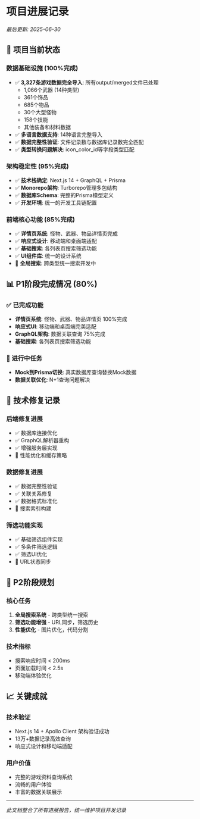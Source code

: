# 项目进展记录
*最后更新: 2025-06-30*

## 🎯 **项目当前状态**

### **数据基础设施 (100%完成)**
- ✅ **3,327条游戏数据完全导入**: 所有output/merged文件已处理
  - 1,066个武器 (14种类型)
  - 361个饰品
  - 685个物品  
  - 30个大型怪物
  - 158个技能
  - 其他装备和材料数据
- ✅ **多语言数据支持**: 14种语言完整导入
- ✅ **数据完整性验证**: 文件记录数与数据库记录数完全匹配
- ✅ **类型转换问题解决**: icon_color_id等字段类型匹配

### **架构稳定性 (95%完成)**
- ✅ **技术栈确定**: Next.js 14 + GraphQL + Prisma
- ✅ **Monorepo架构**: Turborepo管理多包结构
- ✅ **数据库Schema**: 完整的Prisma模型定义
- ✅ **开发环境**: 统一的开发工具链配置

### **前端核心功能 (85%完成)**
- ✅ **详情页系统**: 怪物、武器、物品详情页完成
- ✅ **响应式设计**: 移动端和桌面端适配
- ✅ **基础搜索**: 各列表页搜索筛选功能
- ✅ **UI组件库**: 统一的设计系统
- 🚧 **全局搜索**: 跨类型统一搜索开发中

## 📊 **P1阶段完成情况 (80%)**

### ✅ **已完成功能**
- **详情页系统**: 怪物、武器、物品详情页 100%完成
- **响应式UI**: 移动端和桌面端完美适配
- **GraphQL架构**: 数据关联查询 75%完成
- **基础搜索**: 各列表页搜索筛选功能

### 🚧 **进行中任务**
- **Mock到Prisma切换**: 真实数据库查询替换Mock数据
- **数据关联优化**: N+1查询问题解决

## 🔧 **技术修复记录**

### **后端修复进展**
- ✅ 数据库连接优化
- ✅ GraphQL解析器重构
- ✅ 增强服务层实现
- 🚧 性能优化和缓存策略

### **数据修复进展**  
- ✅ 数据完整性验证
- ✅ 关联关系修复
- ✅ 数据格式标准化
- 🚧 搜索索引构建

### **筛选功能实现**
- ✅ 基础筛选组件实现
- ✅ 多条件筛选逻辑
- ✅ 筛选UI优化
- 🚧 URL状态同步

## 🚀 **P2阶段规划**

### **核心任务**
1. **全局搜索系统** - 跨类型统一搜索
2. **筛选功能增强** - URL同步，筛选历史
3. **性能优化** - 图片优化，代码分割

### **技术指标**
- 搜索响应时间 < 200ms
- 页面加载时间 < 2.5s
- 移动端体验优化

## 📈 **关键成就**

### **技术验证**
- Next.js 14 + Apollo Client 架构验证成功
- 13万+数据记录高效查询
- 响应式设计和移动端适配

### **用户价值**
- 完整的游戏资料查询系统
- 流畅的用户体验
- 丰富的数据关联展示

---

*此文档整合了所有进展报告，统一维护项目开发记录*
